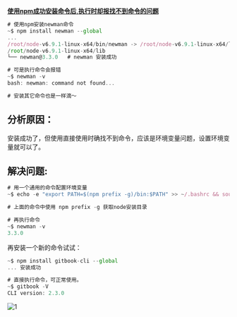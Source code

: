 <strong>[使用npm成功安装命令后,执行时却报找不到命令的问题](https://blog.csdn.net/wirelessqa/article/details/53393248)</strong>



```js
# 使用npm安装newman命令
~$ npm install newman --global
...
/root/node-v6.9.1-linux-x64/bin/newman -> /root/node-v6.9.1-linux-x64/lib/node_modules/newman/bin/newman.js
/root/node-v6.9.1-linux-x64/lib
└── newman@3.3.0   # newman 安装成功

# 可是执行命令会报错
~$ newman -v
bash: newman: command not found...

# 安装其它命令也是一样滴～

```



## **分析原因：**

安装成功了，但使用直接使用时确找不到命令，应该是环境变量问题，设置环境变量就可以了。

## **解决问题:**

```js
# 用一个通用的命令配置环境变量
~$ echo -e "export PATH=$(npm prefix -g)/bin:$PATH" >> ~/.bashrc && source ~/.bashrc

# 上面的命令中使用 npm prefix -g 获取node安装目录

# 再执行命令
~$ newman -v
3.3.0

```

再安装一个新的命令试试：

```js
~$ npm install gitbook-cli --global
... 安装成功

# 直接执行命令，可正常使用。
~$ gitbook -V
CLI version: 2.3.0
```



![1](https://github.com/loveagri/note/blob/master/images/1.png?raw=true)
